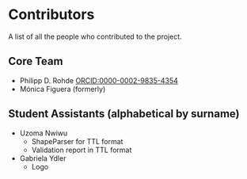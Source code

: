 # Contributors
A list of all the people who contributed to the project.

## Core Team
- Philipp D. Rohde [ORCID:0000-0002-9835-4354](https://orcid.org/0000-0002-9835-4354)
- Mónica Figuera (formerly)

## Student Assistants (alphabetical by surname)
- Uzoma Nwiwu
  - ShapeParser for TTL format
  - Validation report in TTL format
- Gabriela Ydler
  - Logo
